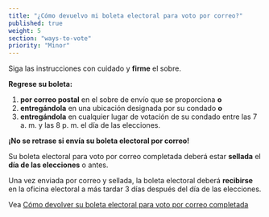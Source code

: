 ```yaml
---
title: "¿Cómo devuelvo mi boleta electoral para voto por correo?"
published: true
weight: 5
section: "ways-to-vote"
priority: "Minor"
---
```

Siga las instrucciones con cuidado y **firme** el sobre.

**Regrese su boleta:**
1. **por correo postal** en el sobre de envío que se proporciona **o**
2. **entregándola** en una ubicación designada por su condado **o**
3. **entregándola** en cualquier lugar de votación de su condado entre las 7 a. m. y las 8 p. m. el día de las elecciones.

**¡No se retrase si envía su boleta electoral por correo!**  

Su boleta electoral para voto por correo completada deberá estar **sellada** el **día de las elecciones** o antes.

Una vez enviada por correo y sellada, la boleta electoral deberá **recibirse** en la oficina electoral a más tardar 3 días después del día de las elecciones.

Vea [Cómo devolver su boleta electoral para voto por correo completada](https://www.youtube.com/watch?v=hFH3YZrhBag&feature=youtu.be)
